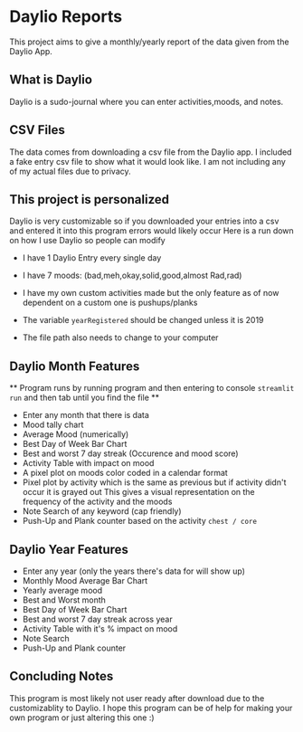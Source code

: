 # Daylio Reports
This project aims to give a monthly/yearly report of the data given from the Daylio App.

## What is Daylio
Daylio is a sudo-journal where you can enter activities,moods, and notes.

## CSV Files
The data comes from downloading a csv file from the Daylio app. I included a fake entry csv file to show what it would look like.
I am not including any of my actual files due to privacy.
## This project is personalized
Daylio is very customizable so if you downloaded your entries into a csv and entered it into this program
errors would likely occur
Here is a run down on how I use Daylio so people can modify
* I have 1 Daylio Entry every single day
* I have 7 moods: (bad,meh,okay,solid,good,almost Rad,rad)
* I have my own custom activities made but the only feature as of now dependent on a custom one is pushups/planks

* The variable `yearRegistered` should be changed unless it is 2019
* The file path also needs to change to your computer

## Daylio Month Features
** Program runs by running program and then entering to console `streamlit run` and then tab until you find the file **
* Enter any month that there is data
* Mood tally chart
* Average Mood (numerically)
* Best Day of Week Bar Chart
* Best and worst 7 day streak (Occurence and mood score)
* Activity Table with impact on mood
* A pixel plot on moods color coded in a calendar format
* Pixel plot by activity which is the same as previous but if activity didn't occur it is grayed out
This gives a visual representation on the frequency of the activity and the moods
* Note Search of any keyword (cap friendly)
* Push-Up and Plank counter based on the activity `chest / core`

## Daylio Year Features
* Enter any year (only the years there's data for will show up)
* Monthly Mood Average Bar Chart
* Yearly average mood
* Best and Worst month
* Best Day of Week Bar Chart
* Best and worst 7 day streak across year
* Activity Table with it's % impact on mood
* Note Search
* Push-Up and Plank counter

## Concluding Notes
This program is most likely not user ready after download due to the customizablity to Daylio. I hope this program
can be of help for making your own program or just altering this one :)



